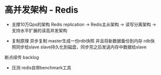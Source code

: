 # 高并发架构 - Redis

- 支撑10万Qps的架构
Redis replication -> Redis主从架构 -> 读写分离架构 -> 支持水平扩展的读高并发架构


- 复制原理
异步复制
master生成一份rdb快照 并且将新数据备份到内存  rdb快照同步给slave slave持久化到磁盘，同步完之后发送内存中数据给slave

断点续传  backlog

- 压测
redis自带benchmark工具